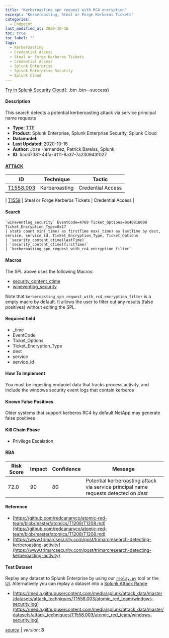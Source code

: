 ```yaml
---
title: "Kerberoasting spn request with RC4 encryption"
excerpt: "Kerberoasting, Steal or Forge Kerberos Tickets"
categories:
  - Endpoint
last_modified_at: 2020-10-16
toc: true
toc_label: ""
tags:
  - Kerberoasting
  - Credential Access
  - Steal or Forge Kerberos Tickets
  - Credential Access
  - Splunk Enterprise
  - Splunk Enterprise Security
  - Splunk Cloud
---
```




[Try in Splunk Security Cloud](https://www.splunk.com/en_us/cyber-security.html){: .btn .btn--success}

#### Description

This search detects a potential kerberoasting attack via service principal name requests

- **Type**: [TTP](https://github.com/splunk/security_content/wiki/Detection-Analytic-Types)
- **Product**: Splunk Enterprise, Splunk Enterprise Security, Splunk Cloud
- **Datamodel**: 
- **Last Updated**: 2020-10-16
- **Author**: Jose Hernandez, Patrick Bareiss, Splunk
- **ID**: 5cc67381-44fa-4111-8a37-7a230943f027


#### [ATT&CK](https://attack.mitre.org/)

| ID             | Technique        |  Tactic             |
| -------------- | ---------------- |-------------------- |
| [T1558.003](https://attack.mitre.org/techniques/T1558/003/) | Kerberoasting | Credential Access |

| [T1558](https://attack.mitre.org/techniques/T1558/) | Steal or Forge Kerberos Tickets | Credential Access |

#### Search

```
`wineventlog_security` EventCode=4769 Ticket_Options=0x40810000 Ticket_Encryption_Type=0x17 
| stats count min(_time) as firstTime max(_time) as lastTime by dest, service, service_id, Ticket_Encryption_Type, Ticket_Options 
| `security_content_ctime(lastTime)` 
| `security_content_ctime(firstTime)` 
| `kerberoasting_spn_request_with_rc4_encryption_filter`
```

#### Macros
The SPL above uses the following Macros:
* [security_content_ctime](https://github.com/splunk/security_content/blob/develop/macros/security_content_ctime.yml)
* [wineventlog_security](https://github.com/splunk/security_content/blob/develop/macros/wineventlog_security.yml)

Note that `kerberoasting_spn_request_with_rc4_encryption_filter` is a empty macro by default. It allows the user to filter out any results (false positives) without editing the SPL.

#### Required field
* _time
* EventCode
* Ticket_Options
* Ticket_Encryption_Type
* dest
* service
* service_id


#### How To Implement
You must be ingesting endpoint data that tracks process activity, and include the windows security event logs that contain kerberos

#### Known False Positives
Older systems that support kerberos RC4 by default NetApp may generate false positives

#### Kill Chain Phase
* Privilege Escalation



#### RBA

| Risk Score  | Impact      | Confidence   | Message      |
| ----------- | ----------- |--------------|--------------|
| 72.0 | 90 | 80 | Potential kerberoasting attack via service principal name requests detected on $dest$ |




#### Reference

* [https://github.com/redcanaryco/atomic-red-team/blob/master/atomics/T1208/T1208.md](https://github.com/redcanaryco/atomic-red-team/blob/master/atomics/T1208/T1208.md)
* [https://www.trimarcsecurity.com/post/trimarcresearch-detecting-kerberoasting-activity](https://www.trimarcsecurity.com/post/trimarcresearch-detecting-kerberoasting-activity)



#### Test Dataset
Replay any dataset to Splunk Enterprise by using our [`replay.py`](https://github.com/splunk/attack_data#using-replaypy) tool or the [UI](https://github.com/splunk/attack_data#using-ui).
Alternatively you can replay a dataset into a [Splunk Attack Range](https://github.com/splunk/attack_range#replay-dumps-into-attack-range-splunk-server)

* [https://media.githubusercontent.com/media/splunk/attack_data/master/datasets/attack_techniques/T1558.003/atomic_red_team/windows-security.log](https://media.githubusercontent.com/media/splunk/attack_data/master/datasets/attack_techniques/T1558.003/atomic_red_team/windows-security.log)



[*source*](https://github.com/splunk/security_content/tree/develop/detections/endpoint/kerberoasting_spn_request_with_rc4_encryption.yml) \| *version*: **3**